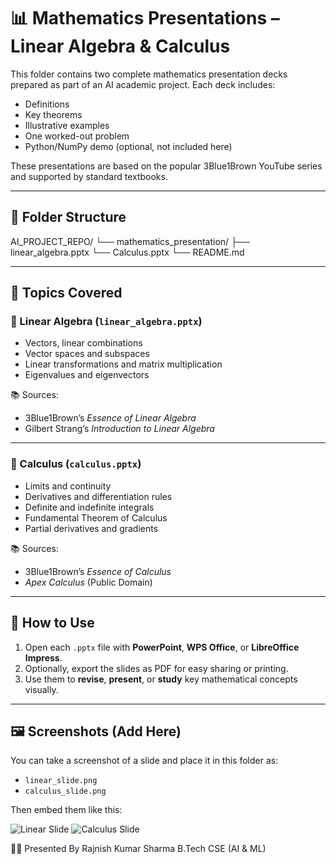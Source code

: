# 📊 Mathematics Presentations – Linear Algebra & Calculus

This folder contains two complete mathematics presentation decks prepared as part of an AI academic project. Each deck includes:

- Definitions
- Key theorems
- Illustrative examples
- One worked-out problem
- Python/NumPy demo (optional, not included here)

These presentations are based on the popular 3Blue1Brown YouTube series and supported by standard textbooks.

---

## 📁 Folder Structure

AI_PROJECT_REPO/
└── mathematics_presentation/
├── linear_algebra.pptx
└── Calculus.pptx
└── README.md



---

## 🧾 Topics Covered

### 🔷 Linear Algebra (`linear_algebra.pptx`)
- Vectors, linear combinations
- Vector spaces and subspaces
- Linear transformations and matrix multiplication
- Eigenvalues and eigenvectors

📚 Sources:
- 3Blue1Brown’s *Essence of Linear Algebra*
- Gilbert Strang’s *Introduction to Linear Algebra*

---

### 🔶 Calculus (`calculus.pptx`)
- Limits and continuity
- Derivatives and differentiation rules
- Definite and indefinite integrals
- Fundamental Theorem of Calculus
- Partial derivatives and gradients

📚 Sources:
- 3Blue1Brown’s *Essence of Calculus*
- *Apex Calculus* (Public Domain)

---

## 📂 How to Use

1. Open each `.pptx` file with **PowerPoint**, **WPS Office**, or **LibreOffice Impress**.
2. Optionally, export the slides as PDF for easy sharing or printing.
3. Use them to **revise**, **present**, or **study** key mathematical concepts visually.

---

## 🖼️ Screenshots (Add Here)

You can take a screenshot of a slide and place it in this folder as:

- `linear_slide.png`
- `calculus_slide.png`

Then embed them like this:

![Linear Slide](./linear_slide.png)
![Calculus Slide](./calculus_slide.png)

👨‍🏫 Presented By
Rajnish Kumar Sharma
B.Tech CSE (AI & ML)



